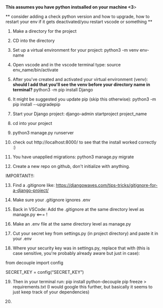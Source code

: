 **This assumes you have python instsalled on your machine <3**>

** consider adding a check python version and how to upgrade, how to restart your env if it gets deactivated/you restart vscode or something **

1. Make a directory for the project
2. CD into the directory
3. Set up a virtual environment for your project:
    python3 -m venv env-name
4. Open vscode and in the vscode terminal type:
    source env_name/bin/activate
5. After you've created and activated your virtual environment (venv):
    **should I add that you'll see the venv before your directory name in terminal?**
    python3 -m pip install Django
6. It might be suggested you update pip (skip this otherwise):
    python3 -m pip install --upgradepip
7. Start your Django project:
    django-admin startproject project_name
8. cd into your project
9. python3 manage.py runserver
10. check out http://localhost:8000/ to see that the install worked correctly :)
11. You have unapplied migrations:
    python3 manage.py migrate

12. Create a new repo on github, don't initialize with anything. 

IMPORTANT!!:

13. Find a .gitignore like:
    https://djangowaves.com/tips-tricks/gitignore-for-a-django-project/

14. Make sure your .gitignore ignores .env

15. Back in VSCode: 
    Add the .gitignore at the same directory level as manage.py <=== !

16. Make an .env file at the same directory level as manage.py

17. Cut your secret key from settings.py (in project directory) and paste it in your .env 

18. Where your security key was in settings.py, replace that with (this is case sensitive, you're probably already aware but just in case):

from decouple import config

SECRET_KEY = config(“SECRET_KEY”)

19. Then in your terminal run:
    pip install python-decouple
    pip freeze > requirements.txt (I would google this further, but basically it seems to just keep track of your dependencies)

20. 

